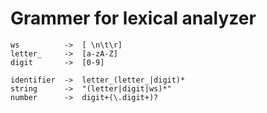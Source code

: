 # Grammer for lexical analyzer

```
ws          ->  [ \n\t\r]
letter_     ->  [a-zA-Z]
digit       ->  [0-9]

identifier  ->  letter_(letter_|digit)*
string      ->  "(letter|digit|ws)*"
number      ->  digit+(\.digit+)?
```
